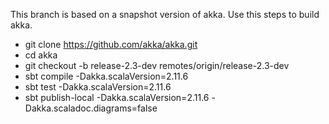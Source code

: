 This branch is based on a snapshot version of akka.
Use this steps to build akka.

* git clone https://github.com/akka/akka.git
* cd akka
* git checkout -b release-2.3-dev remotes/origin/release-2.3-dev
* sbt compile -Dakka.scalaVersion=2.11.6
* sbt test -Dakka.scalaVersion=2.11.6
* sbt publish-local -Dakka.scalaVersion=2.11.6 -Dakka.scaladoc.diagrams=false